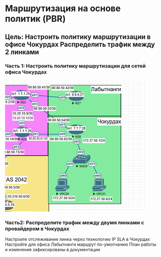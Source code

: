 # Маршрутизация на основе политик (PBR)
## Цель: Настроить политику маршрутизации в офисе Чокурдах Распределить трафик между 2 линками

### Часть 1: Настроить политику маршрутизации для сетей офиса Чокурдах
![alt-текст](https://github.com/stanlaz/otus_network_engineer/blob/main/Лабораторные%20работы/PBR%20SLA/topology.png)
### Часть2: Распределите трафик между двумя линками с провайдером в Чокурдах

Настроите отслеживание линка через технологию IP SLA в Чокурдах
Настройте для офиса Лабытнанги маршрут по-умолчанию
План работы и изменения зафиксированы в документации